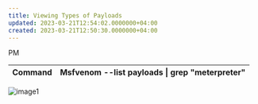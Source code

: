 ```yaml
---
title: Viewing Types of Payloads
updated: 2023-03-21T12:54:02.0000000+04:00
created: 2023-03-21T12:50:30.0000000+04:00
---
```


PM

| Command | Msfvenom --list payloads \| grep "meterpreter" |
|---------|------------------------------------------------|

![image1](image1-18.png)


